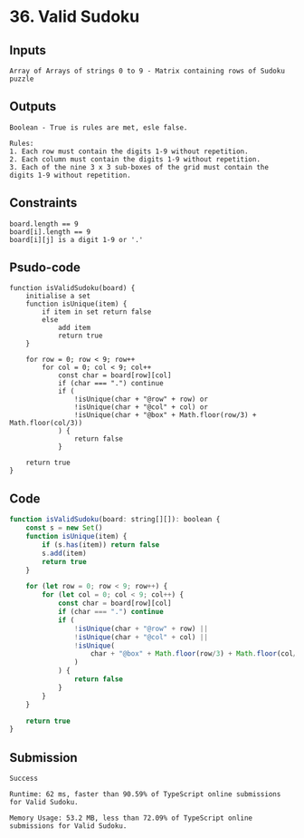 # 36. Valid Sudoku
## Inputs
    Array of Arrays of strings 0 to 9 - Matrix containing rows of Sudoku puzzle

## Outputs
    Boolean - True is rules are met, esle false.

    Rules:
    1. Each row must contain the digits 1-9 without repetition.
    2. Each column must contain the digits 1-9 without repetition.
    3. Each of the nine 3 x 3 sub-boxes of the grid must contain the digits 1-9 without repetition.

## Constraints

    board.length == 9
    board[i].length == 9
    board[i][j] is a digit 1-9 or '.'

## Psudo-code

    function isValidSudoku(board) {
        initialise a set
        function isUnique(item) {
            if item in set return false
            else
                add item
                return true
        }

        for row = 0; row < 9; row++
            for col = 0; col < 9; col++
                const char = board[row][col]
                if (char === ".") continue
                if (
                    !isUnique(char + "@row" + row) or
                    !isUnique(char + "@col" + col) or
                    !isUnique(char + "@box" + Math.floor(row/3) + Math.floor(col/3))
                ) {
                    return false
                }

        return true
    }

## Code

```js
function isValidSudoku(board: string[][]): boolean {
    const s = new Set()
    function isUnique(item) {
        if (s.has(item)) return false
        s.add(item)
        return true
    }

    for (let row = 0; row < 9; row++) {
        for (let col = 0; col < 9; col++) {
            const char = board[row][col]
            if (char === ".") continue
            if (
                !isUnique(char + "@row" + row) ||
                !isUnique(char + "@col" + col) ||
                !isUnique(
                    char + "@box" + Math.floor(row/3) + Math.floor(col/3)
                )
            ) {
                return false
            }
        }
    }

    return true
}
```

## Submission

    Success

    Runtime: 62 ms, faster than 90.59% of TypeScript online submissions for Valid Sudoku.

    Memory Usage: 53.2 MB, less than 72.09% of TypeScript online submissions for Valid Sudoku.